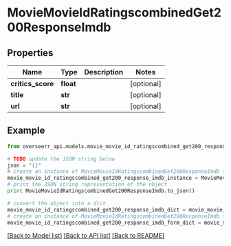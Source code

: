 # MovieMovieIdRatingscombinedGet200ResponseImdb


## Properties
Name | Type | Description | Notes
------------ | ------------- | ------------- | -------------
**critics_score** | **float** |  | [optional] 
**title** | **str** |  | [optional] 
**url** | **str** |  | [optional] 

## Example

```python
from overseerr_api.models.movie_movie_id_ratingscombined_get200_response_imdb import MovieMovieIdRatingscombinedGet200ResponseImdb

# TODO update the JSON string below
json = "{}"
# create an instance of MovieMovieIdRatingscombinedGet200ResponseImdb from a JSON string
movie_movie_id_ratingscombined_get200_response_imdb_instance = MovieMovieIdRatingscombinedGet200ResponseImdb.from_json(json)
# print the JSON string representation of the object
print MovieMovieIdRatingscombinedGet200ResponseImdb.to_json()

# convert the object into a dict
movie_movie_id_ratingscombined_get200_response_imdb_dict = movie_movie_id_ratingscombined_get200_response_imdb_instance.to_dict()
# create an instance of MovieMovieIdRatingscombinedGet200ResponseImdb from a dict
movie_movie_id_ratingscombined_get200_response_imdb_form_dict = movie_movie_id_ratingscombined_get200_response_imdb.from_dict(movie_movie_id_ratingscombined_get200_response_imdb_dict)
```
[[Back to Model list]](../README.md#documentation-for-models) [[Back to API list]](../README.md#documentation-for-api-endpoints) [[Back to README]](../README.md)



